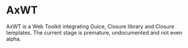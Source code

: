 AxWT
====

AxWT is a Web Toolkit integrating Guice, Closure library and Closure templates. 
The current stage is premature, undocumented and not even alpha.

